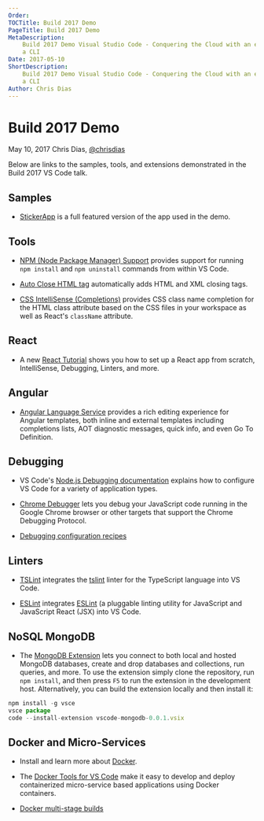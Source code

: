 ```yaml
---
Order:
TOCTitle: Build 2017 Demo
PageTitle: Build 2017 Demo
MetaDescription:
    Build 2017 Demo Visual Studio Code - Conquering the Cloud with an editor and
    a CLI
Date: 2017-05-10
ShortDescription:
    Build 2017 Demo Visual Studio Code - Conquering the Cloud with an editor and
    a CLI
Author: Chris Dias
---
```


# Build 2017 Demo

May 10, 2017 Chris Dias, [@chrisdias](https://twitter.com/chrisdias)

Below are links to the samples, tools, and extensions demonstrated in the Build
2017 VS Code talk.

## Samples

-   [StickerApp](https://github.com/glimpse/stickerapp) is a full featured
    version of the app used in the demo.

## Tools

-   [NPM (Node Package Manager) Support](https://marketplace.visualstudio.com/items?itemName=eg2.vscode-npm-script)
    provides support for running `npm install` and `npm uninstall` commands from
    within VS Code.

-   [Auto Close HTML tag](https://marketplace.visualstudio.com/items?itemName=formulahendry.auto-close-tag)
    automatically adds HTML and XML closing tags.

-   [CSS IntelliSense (Completions)](https://marketplace.visualstudio.com/items?itemName=Zignd.html-css-class-completion)
    provides CSS class name completion for the HTML class attribute based on the
    CSS files in your workspace as well as React's `className` attribute.

## React

-   A new
    [React Tutorial](https://code.visualstudio.com/docs/nodejs/reactjs-tutorial)
    shows you how to set up a React app from scratch, IntelliSense, Debugging,
    Linters, and more.

## Angular

-   [Angular Language Service](https://marketplace.visualstudio.com/items?itemName=Angular.ng-template)
    provides a rich editing experience for Angular templates, both inline and
    external templates including completions lists, AOT diagnostic messages,
    quick info, and even Go To Definition.

## Debugging

-   VS Code's
    [Node.js Debugging documentation](https://code.visualstudio.com/docs/nodejs/nodejs-debugging)
    explains how to configure VS Code for a variety of application types.

-   [Chrome Debugger](https://marketplace.visualstudio.com/items?itemName=msjsdiag.debugger-for-chrome)
    lets you debug your JavaScript code running in the Google Chrome browser or
    other targets that support the Chrome Debugging Protocol.

-   [Debugging configuration recipes](https://github.com/microsoft/vscode-recipes)

## Linters

-   [TSLint](https://marketplace.visualstudio.com/items?itemName=eg2.tslint)
    integrates the [tslint](https://github.com/palantir/tslint) linter for the
    TypeScript language into VS Code.

-   [ESLint](https://marketplace.visualstudio.com/items?itemName=dbaeumer.vscode-eslint)
    integrates [ESLint](https://eslint.org/) (a pluggable linting utility for
    JavaScript and JavaScript React (JSX) into VS Code.

## NoSQL MongoDB

-   The [MongoDB Extension](https://github.com/microsoft/vscode-mongodb) lets
    you connect to both local and hosted MongoDB databases, create and drop
    databases and collections, run queries, and more. To use the extension
    simply clone the repository, run `npm install`, and then press `F5` to run
    the extension in the development host. Alternatively, you can build the
    extension locally and then install it:

```javascript
npm install -g vsce
vsce package
code --install-extension vscode-mongodb-0.0.1.vsix
```

## Docker and Micro-Services

-   Install and learn more about [Docker](https://www.docker.com/).

-   The
    [Docker Tools for VS Code](https://marketplace.visualstudio.com/items?itemName=ms-azuretools.vscode-docker)
    make it easy to develop and deploy containerized micro-service based
    applications using Docker containers.

-   [Docker multi-stage builds](https://codefresh.io/blog/node_docker_multistage/)
